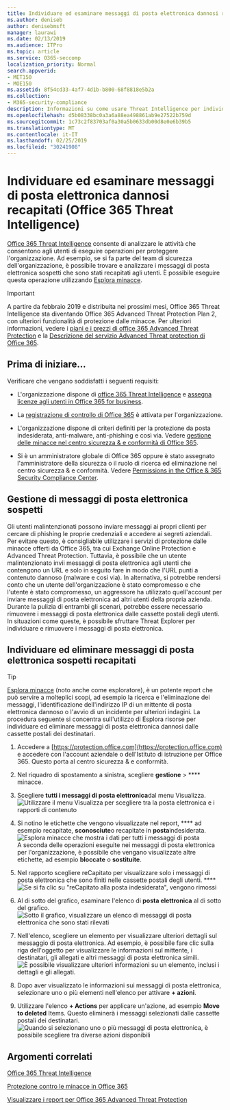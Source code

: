 ```yaml
---
title: Individuare ed esaminare messaggi di posta elettronica dannosi recapitati (Office 365 Threat Intelligence)
ms.author: deniseb
author: denisebmsft
manager: laurawi
ms.date: 02/13/2019
ms.audience: ITPro
ms.topic: article
ms.service: O365-seccomp
localization_priority: Normal
search.appverid:
- MET150
- MOE150
ms.assetid: 8f54cd33-4af7-4d1b-b800-68f8818e5b2a
ms.collection:
- M365-security-compliance
description: Informazioni su come usare Threat Intelligence per individuare e studiare messaggi di posta elettronica dannosi.
ms.openlocfilehash: d5b08338bc0a3a6a88ea498861ab9e27522b759d
ms.sourcegitcommit: 1c73c2f83703af0a30a5b0633db00d8e0e6b39b5
ms.translationtype: MT
ms.contentlocale: it-IT
ms.lasthandoff: 02/25/2019
ms.locfileid: "30241908"
---
```

# <a name="find-and-investigate-malicious-email-that-was-delivered-office-365-threat-intelligence"></a>Individuare ed esaminare messaggi di posta elettronica dannosi recapitati (Office 365 Threat Intelligence)

[Office 365 Threat Intelligence](office-365-ti.md) consente di analizzare le attività che consentono agli utenti di eseguire operazioni per proteggere l'organizzazione. Ad esempio, se si fa parte del team di sicurezza dell'organizzazione, è possibile trovare e analizzare i messaggi di posta elettronica sospetti che sono stati recapitati agli utenti. È possibile eseguire questa operazione utilizzando [Esplora minacce](get-started-with-ti.md#threat-explorer).
  
> [!IMPORTANT]
> A partire da febbraio 2019 e distribuita nei prossimi mesi, Office 365 Threat Intelligence sta diventando Office 365 Advanced Threat Protection Plan 2, con ulteriori funzionalità di protezione dalle minacce. Per ulteriori informazioni, vedere i [piani e i prezzi di office 365 Advanced Threat Protection](https://products.office.com/exchange/advance-threat-protection) e la [Descrizione del servizio Advanced Threat protection di Office 365](https://docs.microsoft.com/office365/servicedescriptions/office-365-advanced-threat-protection-service-description).
  
## <a name="before-you-begin"></a>Prima di iniziare...

Verificare che vengano soddisfatti i seguenti requisiti:
  
- L'organizzazione dispone di [office 365 Threat Intelligence](office-365-ti.md) e [assegna licenze agli utenti in Office 365 for business](https://support.office.com/article/997596b5-4173-4627-b915-36abac6786dc).
    
- La [registrazione di controllo di Office 365](turn-audit-log-search-on-or-off.md) è attivata per l'organizzazione. 
    
- L'organizzazione dispone di criteri definiti per la protezione da posta indesiderata, anti-malware, anti-phishing e così via. Vedere [gestione delle minacce nel centro sicurezza &amp; e conformità di Office 365](threat-management.md).
    
- Si è un amministratore globale di Office 365 oppure è stato assegnato l'amministratore della sicurezza o il ruolo di ricerca ed eliminazione nel centro sicurezza &amp; e conformità. Vedere [Permissions in the Office &amp; 365 Security Compliance Center](permissions-in-the-security-and-compliance-center.md).
    
## <a name="dealing-with-suspicious-emails"></a>Gestione di messaggi di posta elettronica sospetti

Gli utenti malintenzionati possono inviare messaggi ai propri clienti per cercare di phishing le proprie credenziali e accedere ai segreti aziendali. Per evitare questo, è consigliabile utilizzare i servizi di protezione dalle minacce offerti da Office 365, tra cui Exchange Online Protection e Advanced Threat Protection. Tuttavia, è possibile che un utente malintenzionato invii messaggi di posta elettronica agli utenti che contengono un URL e solo in seguito fare in modo che l'URL punti a contenuto dannoso (malware e così via). In alternativa, si potrebbe rendersi conto che un utente dell'organizzazione è stato compromesso e che l'utente è stato compromesso, un aggressore ha utilizzato quell'account per inviare messaggi di posta elettronica ad altri utenti della propria azienda. Durante la pulizia di entrambi gli scenari, potrebbe essere necessario rimuovere i messaggi di posta elettronica dalle cassette postali degli utenti. In situazioni come queste, è possibile sfruttare Threat Explorer per individuare e rimuovere i messaggi di posta elettronica.
  
## <a name="find-and-delete-suspicious-email-that-was-delivered"></a>Individuare ed eliminare messaggi di posta elettronica sospetti recapitati

> [!TIP]
> [Esplora minacce](get-started-with-ti.md#threat-explorer) (noto anche come esploratore), è un potente report che può servire a molteplici scopi, ad esempio la ricerca e l'eliminazione dei messaggi, l'identificazione dell'indirizzo IP di un mittente di posta elettronica dannoso o l'avvio di un incidente per ulteriori indagini. La procedura seguente si concentra sull'utilizzo di Esplora risorse per individuare ed eliminare messaggi di posta elettronica dannosi dalle cassette postali dei destinatari. 
  
1. Accedere a [https://protection.office.com](https://protection.office.com) e accedere con l'account aziendale o dell'Istituto di istruzione per Office 365. Questo porta al centro sicurezza &amp; e conformità. 
    
2. Nel riquadro di spostamento a sinistra, scegliere **gestione** \> **** minacce.
    
3. Scegliere **tutti i messaggi di posta elettronica**dal menu Visualizza.<br/>![Utilizzare il menu Visualizza per scegliere tra la posta elettronica e i rapporti di contenuto](media/d39013ff-93b6-42f6-bee5-628895c251c2.png)
  
4. Si notino le etichette che vengono visualizzate nel report, **** ad esempio recapitate, **sconosciute**o recapitate in **posta**indesiderata.<br/>![Esplora minacce che mostra i dati per tutti i messaggi di posta](media/208826ed-a85e-446f-b276-b5fdc312fbcb.png)<br/>A seconda delle operazioni eseguite nei messaggi di posta elettronica per l'organizzazione, è possibile che vengano visualizzate altre etichette, ad esempio **bloccate** o **sostituite**.
    
5. Nel rapporto scegliere reCapitato per visualizzare solo i messaggi di posta elettronica che sono finiti nelle cassette postali degli utenti. ****<br/>![Se si fa clic su "reCapitato alla posta indesiderata", vengono rimossi](media/e6fb2e47-461e-4f6f-8c65-c331bd858758.png)
  
6. Al di sotto del grafico, esaminare l'elenco di **posta elettronica** al di sotto del grafico.<br/>![Sotto il grafico, visualizzare un elenco di messaggi di posta elettronica che sono stati rilevati](media/dfb60590-1236-499d-97da-86c68621e2bc.png)
  
7. Nell'elenco, scegliere un elemento per visualizzare ulteriori dettagli sul messaggio di posta elettronica. Ad esempio, è possibile fare clic sulla riga dell'oggetto per visualizzare le informazioni sul mittente, i destinatari, gli allegati e altri messaggi di posta elettronica simili.<br/>![È possibile visualizzare ulteriori informazioni su un elemento, inclusi i dettagli e gli allegati.](media/5a5707c3-d62a-4610-ae7b-900fff8708b2.png)
  
8. Dopo aver visualizzato le informazioni sui messaggi di posta elettronica, selezionare uno o più elementi nell'elenco per attivare **+ azioni**.
    
9. Utilizzare l'elenco **+ Actions** per applicare un'azione, ad esempio **Move to deleted** Items. Questo eliminerà i messaggi selezionati dalle cassette postali dei destinatari.<br/>![Quando si selezionano uno o più messaggi di posta elettronica, è possibile scegliere tra diverse azioni disponibili](media/ef12e10c-60a7-4f66-8f76-68d77ae26de1.png)
  
## <a name="related-topics"></a>Argomenti correlati

[Office 365 Threat Intelligence](office-365-ti.md)
  
[Protezione contro le minacce in Office 365](protect-against-threats.md)
  
[Visualizzare i report per Office 365 Advanced Threat Protection](view-reports-for-atp.md)
  

